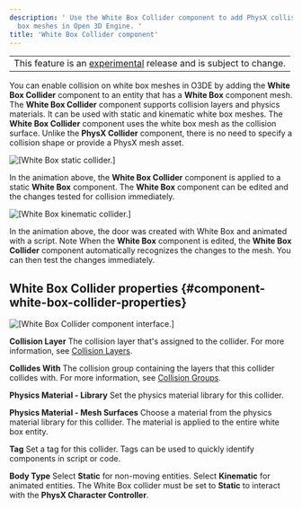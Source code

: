 ```yaml
---
description: ' Use the White Box Collider component to add PhysX collision to white
  box meshes in Open 3D Engine. '
title: 'White Box Collider component'
---
```


|  |
| --- |
| This feature is an [experimental](/docs/userguide/ly-glos-chap#experimental) release and is subject to change\.  |

You can enable collision on white box meshes in O3DE by adding the **White Box Collider** component to an entity that has a **White Box** component mesh\. The **White Box Collider** component supports collision layers and physics materials\. It can be used with static and kinematic white box meshes\. The **White Box Collider** component uses the white box mesh as the collision surface\. Unlike the **PhysX Collider** component, there is no need to specify a collision shape or provide a PhysX mesh asset\.

![\[White Box static collider.\]](/images/user-guide/component/whitebox/white-box-collider-A-1.25.gif)

In the animation above, the **White Box Collider** component is applied to a static **White Box** component\. The **White Box** component can be edited and the changes tested for collision immediately\.

![\[White Box kinematic collider.\]](/images/user-guide/component/whitebox/white-box-collider-B-1.25.gif)

In the animation above, the door was created with White Box and animated with a script\. Note When the **White Box** component is edited, the **White Box Collider** component automatically recognizes the changes to the mesh\. You can then test the changes immediately\.

## White Box Collider properties {#component-white-box-collider-properties}

![\[White Box Collider component interface.\]](/images/user-guide/component/whitebox/ui-white-box-collider-1.25.png)

****Collision Layer****
The collision layer that's assigned to the collider\. For more information, see [Collision Layers](/docs/user-guide/features/interactivity/physics/nvidia-physx/configuration-collision-layers.md)\.

****Collides With****
The collision group containing the layers that this collider collides with\. For more information, see [Collision Groups](/docs/user-guide/features/interactivity/physics/nvidia-physx/configuration-collision-groups.md)\.

****Physics Material \- Library****
Set the physics material library for this collider\.

****Physics Material \- Mesh Surfaces****
Choose a material from the physics material library for this collider\. The material is applied to the entire white box entity\.

****Tag****
Set a tag for this collider\. Tags can be used to quickly identify components in script or code\.

****Body Type****
Select **Static** for non\-moving entities\. Select **Kinematic** for animated entities\.
The White Box collider must be set to **Static** to interact with the **PhysX Character Controller**\.